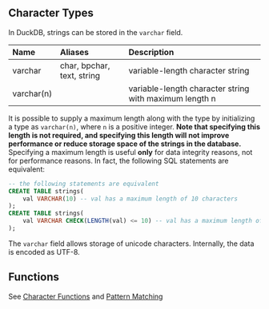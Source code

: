 
## Character Types
In DuckDB, strings can be stored in the `varchar` field.

| Name | Aliases | Description |
|:---|:---|:---|
| varchar | char, bpchar, text, string| variable-length character string |
| varchar(n) |  | variable-length character string with maximum length n |

It is possible to supply a maximum length along with the type by initializing a type as `varchar(n)`,  where `n` is a positive integer. **Note that specifying this length is not required, and specifying this length will not improve performance or reduce storage space of the strings in the database.** Specifying a maximum length is useful **only** for data integrity reasons, not for performance reasons. In fact, the following SQL statements are equivalent:

```sql
-- the following statements are equivalent
CREATE TABLE strings(
	val VARCHAR(10) -- val has a maximum length of 10 characters
);
CREATE TABLE strings(
	val VARCHAR CHECK(LENGTH(val) <= 10) -- val has a maximum length of 10 characters
);
```

The `varchar` field allows storage of unicode characters. Internally, the data is encoded as UTF-8.

## Functions
See [Character Functions](../functions/character_functions) and [Pattern Matching](../functions/regex)